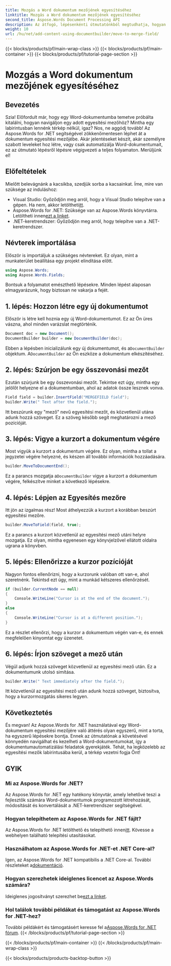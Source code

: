 ```yaml
---
title: Mozgás a Word dokumentum mezőjének egyesítéséhez
linktitle: Mozgás a Word dokumentum mezőjének egyesítéséhez
second_title: Aspose.Words Document Processing API
description: Az átfogó, lépésenkénti útmutatónkból megtudhatja, hogyan léphet át egy egyesítési mezőre egy Word-dokumentumban az Aspose.Words for .NET használatával. Tökéletes .NET fejlesztőknek.
weight: 10
url: /hu/net/add-content-using-documentbuilder/move-to-merge-field/
---
```


{{< blocks/products/pf/main-wrap-class >}}
{{< blocks/products/pf/main-container >}}
{{< blocks/products/pf/tutorial-page-section >}}

# Mozgás a Word dokumentum mezőjének egyesítéséhez

## Bevezetés

Szia! Előfordult már, hogy egy Word-dokumentumba temetve próbálta kitalálni, hogyan navigáljon egy adott egyesítési mezőhöz? Mintha egy labirintusban lennénk térkép nélkül, igaz? Nos, ne aggódj tovább! Az Aspose.Words for .NET segítségével zökkenőmentesen léphet át a dokumentum egyesítési mezőjébe. Akár jelentéseket készít, akár személyre szabott leveleket hoz létre, vagy csak automatizálja Word-dokumentumait, ez az útmutató lépésről lépésre végigvezeti a teljes folyamaton. Merüljünk el!

## Előfeltételek

Mielőtt belevágnánk a kacsikba, szedjük sorba a kacsainkat. Íme, mire van szüksége az induláshoz:

-  Visual Studio: Győződjön meg arról, hogy a Visual Studio telepítve van a gépen. Ha nem, akkor letöltheti[itt](https://visualstudio.microsoft.com/).
-  Aspose.Words for .NET: Szüksége van az Aspose.Words könyvtárra. Letöltheti innen[ezt a linket](https://releases.aspose.com/words/net/).
- .NET-keretrendszer: Győződjön meg arról, hogy telepítve van a .NET-keretrendszer.

## Névterek importálása

Először is importáljuk a szükséges névtereket. Ez olyan, mint a munkaterület beállítása egy projekt elindítása előtt.

```csharp
using Aspose.Words;
using Aspose.Words.Fields;
```

Bontsuk a folyamatot emészthető lépésekre. Minden lépést alaposan elmagyarázunk, hogy biztosan ne vakarja a fejét.

## 1. lépés: Hozzon létre egy új dokumentumot

Először is létre kell hoznia egy új Word-dokumentumot. Ez az Ön üres vászna, ahol minden varázslat megtörténik.

```csharp
Document doc = new Document();
DocumentBuilder builder = new DocumentBuilder(doc);
```

 Ebben a lépésben inicializálunk egy új dokumentumot, és a`DocumentBuilder` objektum. A`DocumentBuilder` az Ön eszköze a dokumentum elkészítéséhez.

## 2. lépés: Szúrjon be egy összevonási mezőt

Ezután szúrjunk be egy összevonási mezőt. Tekintse ezt úgy, mintha egy jelölőt helyezne el a dokumentumban, ahol az adatok össze lesznek vonva.

```csharp
Field field = builder.InsertField("MERGEFIELD field");
builder.Write(" Text after the field.");
```

Itt beszúrunk egy "mező" nevű egyesítési mezőt, és közvetlenül utána adunk hozzá szöveget. Ez a szöveg később segít meghatározni a mező pozícióját.

## 3. lépés: Vigye a kurzort a dokumentum végére

Most vigyük a kurzort a dokumentum végére. Ez olyan, mintha a tollat a jegyzetei végére helyezné, és készen áll további információk hozzáadására.

```csharp
builder.MoveToDocumentEnd();
```

 Ez a parancs mozgatja a`DocumentBuilder` vigye a kurzort a dokumentum végére, felkészítve minket a következő lépésekre.

## 4. lépés: Lépjen az Egyesítés mezőre

Itt jön az izgalmas rész! Most áthelyezzük a kurzort a korábban beszúrt egyesítési mezőre.

```csharp
builder.MoveToField(field, true);
```

Ez a parancs a kurzort közvetlenül az egyesítési mező utáni helyre mozgatja. Ez olyan, mintha egyenesen egy könyvjelzővel ellátott oldalra ugrana a könyvben.

## 5. lépés: Ellenőrizze a kurzor pozícióját

Nagyon fontos ellenőrizni, hogy a kurzorunk valóban ott van-e, ahol szeretnénk. Tekintsd ezt úgy, mint a munkád kétszeres ellenőrzését.

```csharp
if (builder.CurrentNode == null)
{
    Console.WriteLine("Cursor is at the end of the document.");
}
else
{
    Console.WriteLine("Cursor is at a different position.");
}
```

Ez a részlet ellenőrzi, hogy a kurzor a dokumentum végén van-e, és ennek megfelelően kinyomtat egy üzenetet.

## 6. lépés: Írjon szöveget a mező után

Végül adjunk hozzá szöveget közvetlenül az egyesítési mező után. Ez a dokumentumunk utolsó simítása.

```csharp
builder.Write(" Text immediately after the field.");
```

Itt közvetlenül az egyesítési mező után adunk hozzá szöveget, biztosítva, hogy a kurzormozgatás sikeres legyen.

## Következtetés

És megvan! Az Aspose.Words for .NET használatával egy Word-dokumentum egyesítési mezőjére való áttérés olyan egyszerű, mint a torta, ha egyszerű lépésekre bontja. Ennek az útmutatónak a követésével könnyedén navigálhat és kezelheti a Word-dokumentumokat, így a dokumentumautomatizálási feladatok gyerekjáték. Tehát, ha legközelebb az egyesítési mezők labirintusába kerül, a térkép vezetni fogja Önt!

## GYIK

### Mi az Aspose.Words for .NET?
Az Aspose.Words for .NET egy hatékony könyvtár, amely lehetővé teszi a fejlesztők számára Word-dokumentumok programozott létrehozását, módosítását és konvertálását a .NET-keretrendszer segítségével.

### Hogyan telepíthetem az Aspose.Words for .NET fájlt?
 Az Aspose.Words for .NET letölthető és telepíthető innen[itt](https://releases.aspose.com/words/net/). Kövesse a webhelyen található telepítési utasításokat.

### Használhatom az Aspose.Words for .NET-et .NET Core-al?
 Igen, az Aspose.Words for .NET kompatibilis a .NET Core-al. További részleteket a[dokumentáció](https://reference.aspose.com/words/net/).

### Hogyan szerezhetek ideiglenes licencet az Aspose.Words számára?
 Ideiglenes jogosítványt szerezhet be[ezt a linket](https://purchase.aspose.com/temporary-license/).

### Hol találok további példákat és támogatást az Aspose.Words for .NET-hez?
 További példákért és támogatásért keresse fel a[Aspose.Words for .NET fórum](https://forum.aspose.com/c/words/8).
{{< /blocks/products/pf/tutorial-page-section >}}

{{< /blocks/products/pf/main-container >}}
{{< /blocks/products/pf/main-wrap-class >}}

{{< blocks/products/products-backtop-button >}}

